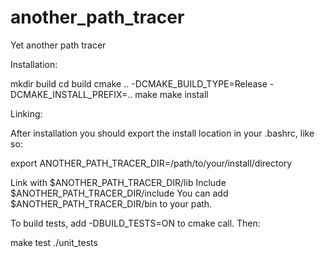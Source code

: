 # another_path_tracer
Yet another path tracer


Installation:

mkdir build
cd build
cmake .. -DCMAKE_BUILD_TYPE=Release -DCMAKE_INSTALL_PREFIX=..
make
make install

Linking:

After installation you should export the install location in your .bashrc, like so:

export ANOTHER_PATH_TRACER_DIR=/path/to/your/install/directory

Link with $ANOTHER_PATH_TRACER_DIR/lib
Include $ANOTHER_PATH_TRACER_DIR/include
You can add $ANOTHER_PATH_TRACER_DIR/bin to your path.

To build tests, add -DBUILD_TESTS=ON to cmake call. Then:

make test
./unit_tests
